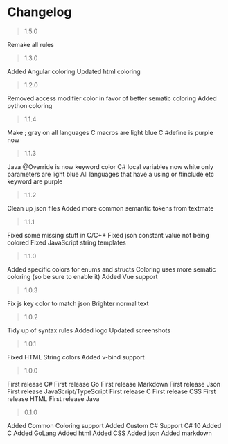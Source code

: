 # Changelog

> 1.5.0

Remake all rules

> 1.3.0

Added Angular coloring
Updated html coloring

> 1.2.0

Removed access modifier color in favor of better sematic coloring
Added python coloring

> 1.1.4

Make ; gray on all languages
C macros are light blue
C #define is purple now

> 1.1.3

Java @Override is now keyword color
C# local variables now white only parameters are light blue
All languages that have a using or #include etc keyword are purple

> 1.1.2

Clean up json files
Added more common semantic tokens from textmate

> 1.1.1

Fixed some missing stuff in C/C++
Fixed json constant value not being colored
Fixed JavaScript string templates

> 1.1.0

Added specific colors for enums and structs
Coloring uses more sematic coloring (so be sure to enable it)
Added Vue support

> 1.0.3

Fix js key color to match json
Brighter normal text

> 1.0.2

Tidy up of syntax rules
Added logo
Updated screenshots

> 1.0.1

Fixed HTML String colors
Added v-bind support

> 1.0.0

First release C#
First release Go
First release Markdown
First release Json
First release JavaScript/TypeScript
First release C
First release CSS
First release HTML
First release Java

> 0.1.0

Added Common Coloring support
Added Custom C# Support C# 10
Added C
Added GoLang
Added html
Added CSS
Added json
Added markdown
